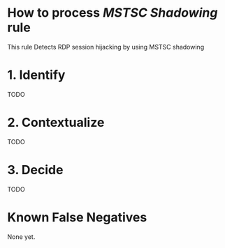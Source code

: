 # How to process *MSTSC Shadowing* rule
This rule Detects RDP session hijacking by using MSTSC shadowing

# 1. Identify
TODO

# 2. Contextualize
TODO

# 3. Decide
TODO

# Known False Negatives
None yet.
